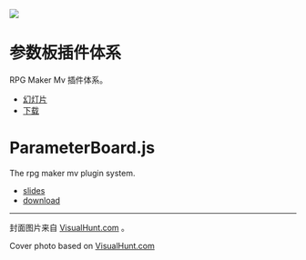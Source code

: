 
![](internet/image/PBcover.jpg)

参数板插件体系
==============

RPG Maker Mv 插件体系。

* [幻灯片](https://yesmyc-digitalcontenttech.github.io/ParameterBoard.js/README.pdf)
* [下载](https://github.com/yesmyc-digitalcontenttech/ParameterBoard.js/archive/master.zip)

ParameterBoard.js
=================

The rpg maker mv plugin system.

* [slides](https://yesmyc-digitalcontenttech.github.io/ParameterBoard.js/README.pdf)
* [download](https://github.com/yesmyc-digitalcontenttech/ParameterBoard.js/archive/master.zip)

----

封面图片来自 <a href="https://visualhunt.com/re6/3b8d7740">VisualHunt.com</a> 。

Cover photo based on <a href="https://visualhunt.com/re6/3b8d7740">VisualHunt.com</a>